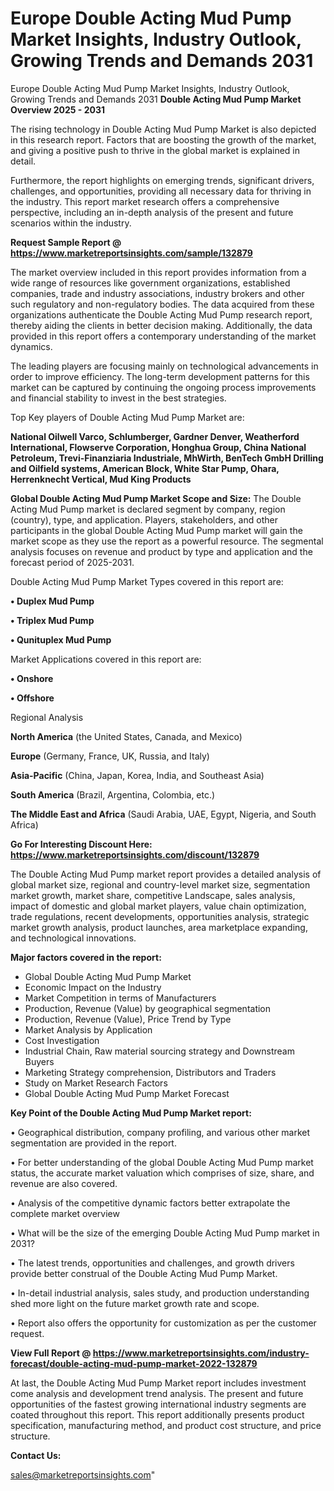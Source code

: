 # Europe Double Acting Mud Pump Market Insights, Industry Outlook, Growing Trends and Demands 2031
 Europe Double Acting Mud Pump Market Insights, Industry Outlook, Growing Trends and Demands 2031
<Strong> Double Acting Mud Pump Market Overview 2025 - 2031</strong>

The rising technology in Double Acting Mud Pump Market is also depicted in this research report. Factors that are boosting the growth of the market, and giving a positive push to thrive in the global market is explained in detail.

Furthermore, the report highlights on emerging trends, significant drivers, challenges, and opportunities, providing all necessary data for thriving in the industry. This report market research offers a comprehensive perspective, including an in-depth analysis of the present and future scenarios within the industry.

<strong>Request Sample Report @ <a href=https://www.marketreportsinsights.com/sample/132879>https://www.marketreportsinsights.com/sample/132879</a></strong>

The market overview included in this report provides information from a wide range of resources like government organizations, established companies, trade and industry associations, industry brokers and other such regulatory and non-regulatory bodies. The data acquired from these organizations authenticate the Double Acting Mud Pump research report, thereby aiding the clients in better decision making. Additionally, the data provided in this report offers a contemporary understanding of the market dynamics.

The leading players are focusing mainly on technological advancements in order to improve efficiency. The long-term development patterns for this market can be captured by continuing the ongoing process improvements and financial stability to invest in the best strategies.

Top Key players of Double Acting Mud Pump Market are:

<strong>National Oilwell Varco, Schlumberger, Gardner Denver, Weatherford International, Flowserve Corporation, Honghua Group, China National Petroleum, Trevi-Finanziaria Industriale, MhWirth, BenTech GmbH Drilling and Oilfield systems, American Block, White Star Pump, Ohara, Herrenknecht Vertical, Mud King Products</strong>

<strong><b>Global Double Acting Mud Pump Market Scope and Size:</b></strong>
The Double Acting Mud Pump market is declared segment by company, region (country), type, and application. Players, stakeholders, and other participants in the global Double Acting Mud Pump market will gain the market scope as they use the report as a powerful resource. The segmental analysis focuses on revenue and product by type and application and the forecast period of 2025-2031.

Double Acting Mud Pump Market Types covered in this report are:

<strong>• Duplex Mud Pump

• Triplex Mud Pump

• Qunituplex Mud Pump</strong>

Market Applications covered in this report are:

<strong>• Onshore

• Offshore</strong> 

Regional Analysis

<strong>North America</strong> (the United States, Canada, and Mexico)

<strong>Europe</strong> (Germany, France, UK, Russia, and Italy)

<strong>Asia-Pacific</strong> (China, Japan, Korea, India, and Southeast Asia)

<strong>South America</strong> (Brazil, Argentina, Colombia, etc.)

<strong>The Middle East and Africa</strong> (Saudi Arabia, UAE, Egypt, Nigeria, and South Africa)

<strong>Go For Interesting Discount Here: <a href=https://www.marketreportsinsights.com/discount/132879>https://www.marketreportsinsights.com/discount/132879</a></strong>

The Double Acting Mud Pump market report provides a detailed analysis of global market size, regional and country-level market size, segmentation market growth, market share, competitive Landscape, sales analysis, impact of domestic and global market players, value chain optimization, trade regulations, recent developments, opportunities analysis, strategic market growth analysis, product launches, area marketplace expanding, and technological innovations.

<strong><b>Major factors covered in the report:</b></strong>
<ul>
  <li>Global Double Acting Mud Pump Market </li>
  <li>Economic Impact on the Industry</li>
  <li>Market Competition in terms of Manufacturers</li>
  <li>Production, Revenue (Value) by geographical segmentation</li>
  <li>Production, Revenue (Value), Price Trend by Type</li>
  <li>Market Analysis by Application</li>
  <li>Cost Investigation</li>
  <li>Industrial Chain, Raw material sourcing strategy and Downstream Buyers</li>
  <li>Marketing Strategy comprehension, Distributors and Traders</li>
  <li>Study on Market Research Factors</li>
  <li>Global Double Acting Mud Pump Market Forecast</li>
</ul>

<strong><b>Key Point of the Double Acting Mud Pump Market report:</b></strong>

• Geographical distribution, company profiling, and various other market segmentation are provided in the report.

• For better understanding of the global Double Acting Mud Pump market status, the accurate market valuation which comprises of size, share, and revenue are also covered.

• Analysis of the competitive dynamic factors better extrapolate the complete market overview

• What will be the size of the emerging Double Acting Mud Pump market in 2031?

• The latest trends, opportunities and challenges, and growth drivers provide better construal of the Double Acting Mud Pump Market.

• In-detail industrial analysis, sales study, and production understanding shed more light on the future market growth rate and scope.

• Report also offers the opportunity for customization as per the customer request.

<strong><b>View Full Report @ <a href=https://www.marketreportsinsights.com/industry-forecast/double-acting-mud-pump-market-2022-132879>https://www.marketreportsinsights.com/industry-forecast/double-acting-mud-pump-market-2022-132879</a></b></strong>


At last, the Double Acting Mud Pump Market report includes investment come analysis and development trend analysis. The present and future opportunities of the fastest growing international industry segments are coated throughout this report. This report additionally presents product specification, manufacturing method, and product cost structure, and price structure.

<strong>Contact Us:</strong>

sales@marketreportsinsights.com"
